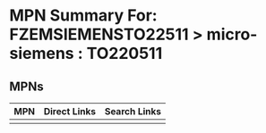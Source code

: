 



# MPN Summary For: FZEMSIEMENSTO22511 > micro-siemens : TO220511

## MPNs
  

|MPN|Direct Links|Search Links|
| :--- | :--- | :--- |
||||
